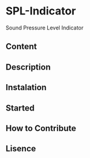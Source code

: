 # SPL-Indicator
Sound Pressure Level Indicator
## Content
## Description
## Instalation 
## Started
## How to Contribute
## Lisence
